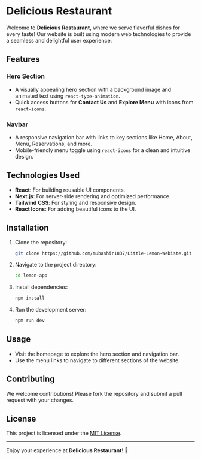 # Delicious Restaurant

Welcome to **Delicious Restaurant**, where we serve flavorful dishes for every taste! Our website is built using modern web technologies to provide a seamless and delightful user experience.

## Features

### Hero Section
- A visually appealing hero section with a background image and animated text using `react-type-animation`.
- Quick access buttons for **Contact Us** and **Explore Menu** with icons from `react-icons`.

### Navbar
- A responsive navigation bar with links to key sections like Home, About, Menu, Reservations, and more.
- Mobile-friendly menu toggle using `react-icons` for a clean and intuitive design.

## Technologies Used
- **React**: For building reusable UI components.
- **Next.js**: For server-side rendering and optimized performance.
- **Tailwind CSS**: For styling and responsive design.
- **React Icons**: For adding beautiful icons to the UI.

## Installation

1. Clone the repository:
    ```bash
    git clone https://github.com/mubashir1837/Little-Lemon-Webiste.git
    ```
2. Navigate to the project directory:
    ```bash
    cd lemon-app
    ```
3. Install dependencies:
    ```bash
    npm install
    ```
4. Run the development server:
    ```bash
    npm run dev
    ```

## Usage

- Visit the homepage to explore the hero section and navigation bar.
- Use the menu links to navigate to different sections of the website.

## Contributing

We welcome contributions! Please fork the repository and submit a pull request with your changes.

## License

This project is licensed under the [MIT License](LICENSE).

---

Enjoy your experience at **Delicious Restaurant**! 🍴